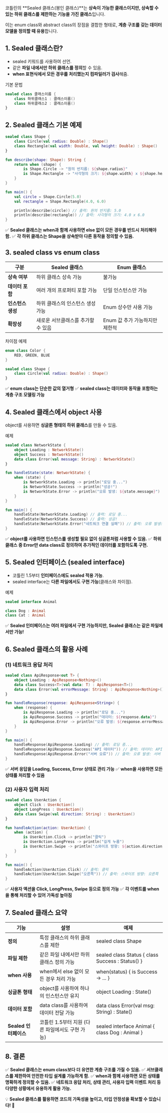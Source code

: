 
코틀린의 **Sealed 클래스(봉인 클래스)**는 **상속이 가능한 클래스이지만, 상속할 수 있는 하위 클래스를 제한하는 기능을 가진 클래스**입니다.

이는 enum class와 abstract class의 장점을 결합한 형태로, **계층 구조를 갖는 데이터 모델을 정의할 때 유용**합니다.

## 1. Sealed 클래스란?

- sealed 키워드를 사용하여 선언.
- 같은 **파일 내에서만 하위 클래스를 정의**할 수 있음.
- **when 표현식에서 모든 경우를 처리했는지 컴파일러가 검사**해줌.

기본 문법

```kotlin
sealed class 클래스이름 {
    class 하위클래스1 : 클래스이름()
    class 하위클래스2 : 클래스이름()
}
```

## 2. Sealed 클래스 기본 예제

```kotlin
sealed class Shape {
    class Circle(val radius: Double) : Shape()
    class Rectangle(val width: Double, val height: Double) : Shape()
}

fun describe(shape: Shape): String {
    return when (shape) {
        is Shape.Circle -> "원의 반지름: ${shape.radius}"
        is Shape.Rectangle -> "사각형의 크기: ${shape.width} x ${shape.height}"
    }
}

fun main() {
    val circle = Shape.Circle(5.0)
    val rectangle = Shape.Rectangle(4.0, 6.0)

    println(describe(circle)) // 출력: 원의 반지름: 5.0
    println(describe(rectangle)) // 출력: 사각형의 크기: 4.0 x 6.0
}
```

✅ **Sealed 클래스는 when과 함께 사용하면 else 없이 모든 경우를 반드시 처리해야 함.**
✅ **각 하위 클래스는 Shape을 상속받아 다른 동작을 정의할 수 있음.**

## 3. sealed class vs enum class

| **구분**      | **Sealed 클래스**      | **Enum 클래스**        |
| ----------- | ------------------- | ------------------- |
| **상속 여부**   | 하위 클래스 상속 가능        | 불가능                 |
| **데이터 포함**  | 여러 개의 프로퍼티 포함 가능    | 단일 인스턴스만 가능         |
| **인스턴스 생성** | 하위 클래스의 인스턴스 생성 가능  | Enum 상수만 사용 가능      |
| **확장성**     | 새로운 서브클래스를 추가할 수 있음 | Enum 값 추가 가능하지만 제한적 |

차이점 예제

```kotlin
enum class Color {
    RED, GREEN, BLUE
}

sealed class Shape {
    class Circle(val radius: Double) : Shape()
}
```

✅ **enum class는 단순한 값의 열거형**
✅ **sealed class는 데이터와 동작을 포함하는 계층 구조 모델링 가능**

## 4. Sealed 클래스에서 object 사용

object를 사용하면 **싱글톤 형태의 하위 클래스**를 만들 수 있음.

예제

```kotlin
sealed class NetworkState {
    object Loading : NetworkState()
    object Success : NetworkState()
    data class Error(val message: String) : NetworkState()
}

fun handleState(state: NetworkState) {
    when (state) {
        is NetworkState.Loading -> println("로딩 중...")
        is NetworkState.Success -> println("성공!")
        is NetworkState.Error -> println("오류 발생: ${state.message}")
    }
}

fun main() {
    handleState(NetworkState.Loading) // 출력: 로딩 중...
    handleState(NetworkState.Success) // 출력: 성공!
    handleState(NetworkState.Error("네트워크 연결 실패")) // 출력: 오류 발생: 네트워크 연결 실패
}
```

✅ **object를 사용하면 인스턴스를 생성할 필요 없이 싱글톤처럼 사용할 수 있음.**
✅ **하위 클래스 중 Error만 data class로 정의하여 추가적인 데이터를 포함하도록 구현.**

## 5. Sealed 인터페이스 (sealed interface)

- 코틀린 1.5부터 **인터페이스에도 sealed 적용 가능**.
- sealed interface는 **다른 파일에서도 구현 가능**(클래스와 차이점).

예제

```kotlin
sealed interface Animal

class Dog : Animal
class Cat : Animal
```

✅ **Sealed 인터페이스는 여러 파일에서 구현 가능하지만, Sealed 클래스는 같은 파일에서만 가능!**

## 6. Sealed 클래스의 활용 사례

### (1) 네트워크 응답 처리

```kotlin
sealed class ApiResponse<out T> {
    object Loading : ApiResponse<Nothing>()
    data class Success<T>(val data: T) : ApiResponse<T>()
    data class Error(val errorMessage: String) : ApiResponse<Nothing>()
}

fun handleResponse(response: ApiResponse<String>) {
    when (response) {
        is ApiResponse.Loading -> println("로딩 중...")
        is ApiResponse.Success -> println("데이터: ${response.data}")
        is ApiResponse.Error -> println("오류 발생: ${response.errorMessage}")
    }
}

fun main() {
    handleResponse(ApiResponse.Loading) // 출력: 로딩 중...
    handleResponse(ApiResponse.Success("API 데이터")) // 출력: 데이터: API 데이터
    handleResponse(ApiResponse.Error("서버 오류")) // 출력: 오류 발생: 서버 오류
}
```

✅ **서버 응답을 Loading, Success, Error 상태로 관리 가능**
✅ **when을 사용하면 모든 상태를 처리할 수 있음**

### (2) 사용자 입력 처리

```kotlin
sealed class UserAction {
    object Click : UserAction()
    object LongPress : UserAction()
    data class Swipe(val direction: String) : UserAction()
}

fun handleAction(action: UserAction) {
    when (action) {
        is UserAction.Click -> println("클릭")
        is UserAction.LongPress -> println("길게 누름")
        is UserAction.Swipe -> println("스와이프 방향: ${action.direction}")
    }
}

fun main() {
    handleAction(UserAction.Click) // 출력: 클릭
    handleAction(UserAction.Swipe("오른쪽")) // 출력: 스와이프 방향: 오른쪽
}
```

✅ **사용자 액션을 Click, LongPress, Swipe 등으로 정의 가능**
✅ **각 이벤트를 when을 통해 처리할 수 있어 가독성 높아짐**

## 7. Sealed 클래스 요약

| **기능**           | **설명**                        | **예제**                                           |
| ---------------- | ----------------------------- | ------------------------------------------------ |
| **정의**           | 특정 클래스의 하위 클래스를 제한            | sealed class Shape                               |
| **파일 제한**        | 같은 파일 내에서만 하위 클래스 정의 가능       | sealed class Status { class Success : Status() } |
| **when 사용**      | when에서 else 없이 모든 경우 처리 가능    | when(status) { is Success -> ... }               |
| **싱글톤 형태**       | object를 사용하여 하나의 인스턴스만 유지     | object Loading : State()                         |
| **데이터 포함**       | data class를 사용하여 데이터 전달 가능    | data class Error(val msg: String) : State()      |
| **Sealed 인터페이스** | 코틀린 1.5부터 지원 (다른 파일에서도 구현 가능) | sealed interface Animal { class Dog : Animal }   |

## **8. 결론**

✅ **Sealed 클래스는 enum class보다 더 유연한 계층 구조를 가질 수 있음.**
✅ **서브클래스를 제한하여 안전한 타입 설계를 가능하게 함.**
✅ **when과 함께 사용하면 모든 상태를 명확하게 정의할 수 있음.**
✅ **네트워크 응답 처리, 상태 관리, 사용자 입력 이벤트 처리 등 다양한 상황에서 유용하게 활용 가능.**

💡 **Sealed 클래스를 활용하면 코드의 가독성을 높이고, 타입 안정성을 확보할 수 있습니다! 🚀**
